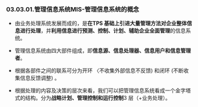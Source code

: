 ### 03.03.01.管理信息系统MIS-管理信息系统的概念

- 由业务处理系统发展而成的，是**在TPS 基础上引进大量管理方法对企业整体信息进行处理**，并**利用信息进行预测、控制、计划、辅助企业全面管理**的信息系统。

- 管理信息系统由四大部件组成，即**信息源、信息处理器、信息用户和信息管理者**。

- 根据各部件之间的联系可分为开环 〈不收集外部信息不反馈) 和闭环 (不断收集信息反馈调整) 。

- 根据处理的内容及决策的层次来看，我们可以把管理信息系统看成一个金字塔式的结构。分为**战略计划、管理控制和运行控制**3 层（+业务处理）。
